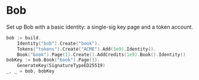 # Bob

Set up Bob with a basic identity: a single-sig key page and a token account.

```go
bob := build.
	Identity("bob").Create("book").
	Tokens("tokens").Create("ACME").Add(1e9).Identity().
	Book("book").Page(1).Create().AddCredits(1e9).Book().Identity()
bobKey := bob.Book("book").Page(1).
	GenerateKey(SignatureTypeED25519)
_, _ = bob, bobKey
```
